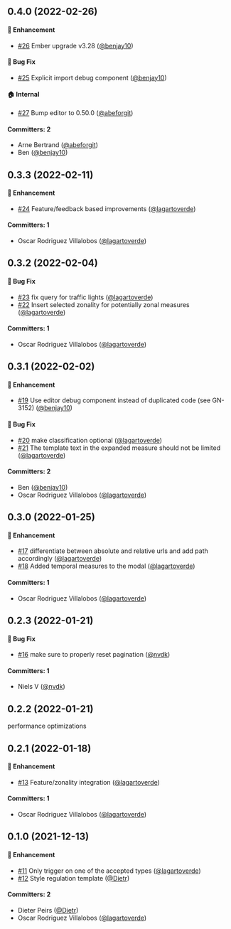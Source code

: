 



## 0.4.0 (2022-02-26)

#### :rocket: Enhancement
* [#26](https://github.com/lblod/ember-rdfa-editor-roadsign-regulation-plugin/pull/26) Ember upgrade v3.28 ([@benjay10](https://github.com/benjay10))

#### :bug: Bug Fix
* [#25](https://github.com/lblod/ember-rdfa-editor-roadsign-regulation-plugin/pull/25) Explicit import debug component ([@benjay10](https://github.com/benjay10))

#### :house: Internal
* [#27](https://github.com/lblod/ember-rdfa-editor-roadsign-regulation-plugin/pull/27) Bump editor to 0.50.0 ([@abeforgit](https://github.com/abeforgit))

#### Committers: 2
- Arne Bertrand ([@abeforgit](https://github.com/abeforgit))
- Ben ([@benjay10](https://github.com/benjay10))


## 0.3.3 (2022-02-11)

#### :rocket: Enhancement
* [#24](https://github.com/lblod/ember-rdfa-editor-roadsign-regulation-plugin/pull/24) Feature/feedback based improvements ([@lagartoverde](https://github.com/lagartoverde))

#### Committers: 1
- Oscar Rodriguez Villalobos ([@lagartoverde](https://github.com/lagartoverde))

## 0.3.2 (2022-02-04)

#### :bug: Bug Fix
* [#23](https://github.com/lblod/ember-rdfa-editor-roadsign-regulation-plugin/pull/23) fix query for traffic lights ([@lagartoverde](https://github.com/lagartoverde))
* [#22](https://github.com/lblod/ember-rdfa-editor-roadsign-regulation-plugin/pull/22) Insert selected zonality for potentially zonal measures ([@lagartoverde](https://github.com/lagartoverde))

#### Committers: 1
- Oscar Rodriguez Villalobos ([@lagartoverde](https://github.com/lagartoverde))

## 0.3.1 (2022-02-02)

#### :rocket: Enhancement
* [#19](https://github.com/lblod/ember-rdfa-editor-roadsign-regulation-plugin/pull/19) Use editor debug component instead of duplicated code (see GN-3152) ([@benjay10](https://github.com/benjay10))

#### :bug: Bug Fix
* [#20](https://github.com/lblod/ember-rdfa-editor-roadsign-regulation-plugin/pull/20) make classification optional ([@lagartoverde](https://github.com/lagartoverde))
* [#21](https://github.com/lblod/ember-rdfa-editor-roadsign-regulation-plugin/pull/21) The template text in the expanded measure should not be limited ([@lagartoverde](https://github.com/lagartoverde))

#### Committers: 2
- Ben ([@benjay10](https://github.com/benjay10))
- Oscar Rodriguez Villalobos ([@lagartoverde](https://github.com/lagartoverde))

## 0.3.0 (2022-01-25)

#### :rocket: Enhancement
* [#17](https://github.com/lblod/ember-rdfa-editor-roadsign-regulation-plugin/pull/17) differentiate between absolute and relative urls and add path accordingly ([@lagartoverde](https://github.com/lagartoverde))
* [#18](https://github.com/lblod/ember-rdfa-editor-roadsign-regulation-plugin/pull/18) Added temporal measures to the modal ([@lagartoverde](https://github.com/lagartoverde))

#### Committers: 1
- Oscar Rodriguez Villalobos ([@lagartoverde](https://github.com/lagartoverde))

## 0.2.3 (2022-01-21)

#### :bug: Bug Fix
* [#16](https://github.com/lblod/ember-rdfa-editor-roadsign-regulation-plugin/pull/16) make sure to properly reset pagination ([@nvdk](https://github.com/nvdk))

#### Committers: 1
- Niels V ([@nvdk](https://github.com/nvdk))

## 0.2.2 (2022-01-21)
performance optimizations


## 0.2.1 (2022-01-18)

#### :rocket: Enhancement
* [#13](https://github.com/lblod/ember-rdfa-editor-roadsign-regulation-plugin/pull/13) Feature/zonality integration ([@lagartoverde](https://github.com/lagartoverde))

#### Committers: 1
- Oscar Rodriguez Villalobos ([@lagartoverde](https://github.com/lagartoverde))

## 0.1.0 (2021-12-13)

#### :rocket: Enhancement
* [#11](https://github.com/lblod/ember-rdfa-editor-roadsign-regulation-plugin/pull/11) Only trigger on one of the accepted types ([@lagartoverde](https://github.com/lagartoverde))
* [#12](https://github.com/lblod/ember-rdfa-editor-roadsign-regulation-plugin/pull/12) Style regulation template ([@Dietr](https://github.com/Dietr))

#### Committers: 2
- Dieter Peirs ([@Dietr](https://github.com/Dietr))
- Oscar Rodriguez Villalobos ([@lagartoverde](https://github.com/lagartoverde))



